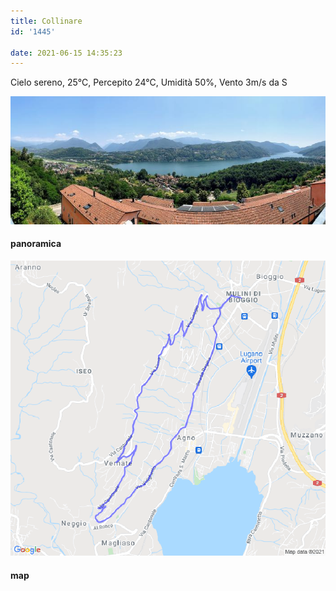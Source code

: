 ```yaml
---
title: Collinare
id: '1445'

date: 2021-06-15 14:35:23
---
```


Cielo sereno, 25°C, Percepito 24°C, Umidità 50%, Vento 3m/s da S

![image](/images/2021/08/IMG_4141.jpg)

#### panoramica

![image](/images/2021/08/20210615-activity-map.png)

#### map
